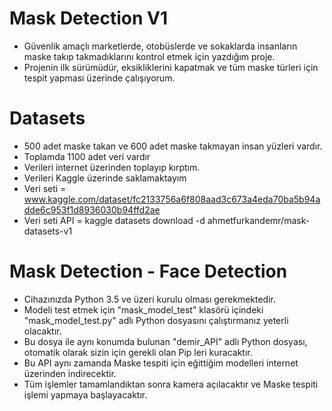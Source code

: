 # Mask Detection V1

* Güvenlik amaçlı marketlerde, otobüslerde ve sokaklarda insanların maske takıp takmadıklarını kontrol etmek için yazdığım proje.
* Projenin ilk sürümüdür, eksikliklerini kapatmak ve tüm maske türleri için tespit yapması üzerinde çalışıyorum.


# Datasets

* 500 adet maske takan ve 600 adet maske takmayan insan yüzleri vardır. 
* Toplamda 1100 adet veri vardır
* Verileri internet üzerinden toplayıp kırptım.
* Verileri Kaggle üzerinde saklamaktayım
* Veri seti = www.kaggle.com/dataset/fc2133756a6f808aad3c673a4eda70ba5b94adde6c953f1d8936030b94ffd2ae
* Veri seti API = kaggle datasets download -d ahmetfurkandemr/mask-datasets-v1


# Mask Detection - Face Detection

* Cihazınızda Python 3.5 ve üzeri kurulu olması gerekmektedir.
* Modeli test etmek için "mask_model_test" klasörü içindeki "mask_model_test.py" adlı Python dosyasını çalıştırmanız yeterli olacaktır.
* Bu dosya ile aynı konumda bulunan "demir_API" adlı Python dosyası, otomatik olarak sizin için gerekli olan Pip leri kuracaktır.
* Bu API aynı zamanda Maske tespiti için eğittiğim modelleri internet üzerinden indirecektir.
* Tüm işlemler tamamlandıktan sonra kamera açılacaktır ve Maske tespiti işlemi yapmaya başlayacaktır.
